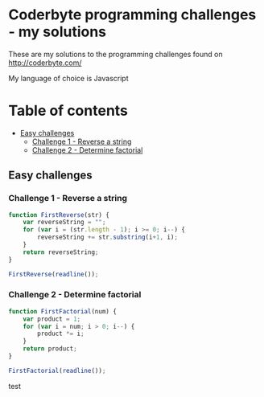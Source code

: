 # Coderbyte programming challenges - my solutions

These are my solutions to the programming challenges found on http://coderbyte.com/

My language of choice is Javascript

Table of contents
=========
* [Easy challenges](#easy-challenges)
    * [Challenge 1 - Reverse a string](#user-content-challenge-1---reverse-a-string)
    * [Challenge 2 - Determine factorial](#user-content-challenge-2---determine-factorial)

## Easy challenges

### Challenge 1 - Reverse a string

```javascript
function FirstReverse(str) {
    var reverseString = "";
    for (var i = (str.length - 1); i >= 0; i--) {
        reverseString += str.substring(i+1, i);
    }
    return reverseString;
}

FirstReverse(readline());
```

### Challenge 2 - Determine factorial

```javascript
function FirstFactorial(num) {
    var product = 1;
    for (var i = num; i > 0; i--) {
        product *= i;
    }
    return product;
}

FirstFactorial(readline());
```

































































test
